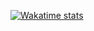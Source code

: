 [![Wakatime stats](https://github-readme-stats.vercel.app/api/wakatime?username=dig1t&layout=compact)](https://github.com/anuraghazra/github-readme-stats)
